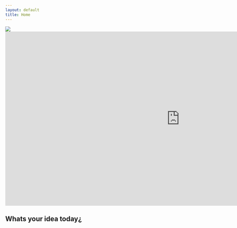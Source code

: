 ```yaml
---
layout: default
title: Home
---
```


<div class="logo">
  <img src="{{ site.logo.image }}" />
</div>

<iframe id="rocket"
    title="Rocket"
    width="1100"
    height= "550"    
    frameborder="0" border="0" cellspacing="0"    
    src="https://www.rvcj.com/wp-content/uploads/2019/03/gif-startup-rocket.gif">
</iframe>


## Whats your idea today¿

